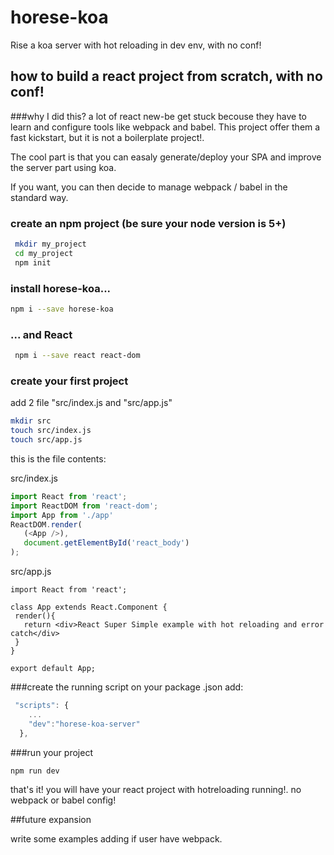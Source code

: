 # horese-koa
Rise a koa server with hot reloading in dev env, with no conf!


## how to build a react project from scratch, with no conf!

###why I did this?
a lot of react new-be get stuck becouse they have to learn and configure tools like webpack and babel. This project offer them a fast kickstart, but it is not a boilerplate project!.

The cool part is that you can easaly generate/deploy your SPA and improve the server part using koa. 

If you want, you can then decide to manage webpack / babel in the standard way.



### create an npm project (be sure your node version is 5+)

```bash
 mkdir my_project
 cd my_project
 npm init
 ```
 
### install horese-koa...
 ```bash
 npm i --save horese-koa
 ```
 
 ### ... and React
```bash
 npm i --save react react-dom
```
  
### create your first project
 add 2 file "src/index.js and "src/app.js"
 
 ```bash
 mkdir src
 touch src/index.js
 touch src/app.js
 ```
 
 this is the file contents:
 
 src/index.js
 ```js
import React from 'react';
import ReactDOM from 'react-dom';
import App from './app'
ReactDOM.render(
    (<App />),
    document.getElementById('react_body')
);
 ```
 
 src/app.js
 ```
import React from 'react';

class App extends React.Component {
  render(){
    return <div>React Super Simple example with hot reloading and error catch</div>
  }
}

export default App;
 ```
 

###create the running script 
on your package .json add:
```js
 "scripts": {
    ...
    "dev":"horese-koa-server"
  },
```

###run your project

```bash
npm run dev
```

that's it! you will have your react project with hotreloading running!. no webpack or babel config!




 
 ##future expansion
 
 write some examples adding 
 if user have webpack.
 
 
 
